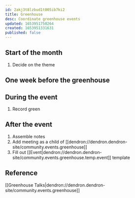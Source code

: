 ```yaml
---
id: 2akj3t8lzbud1t005ib7ki2
title: Greenhouse
desc: Coordinate greenhouse events
updated: 1653951750264
created: 1653951331631
published: false
---
```


## Start of the month
1. Decide on the theme

## One week before the greenhouse

## During the event
1. Record green

## After the event
1. Assemble notes
1. Add meeting as a child of [[dendron://dendron.dendron-site/community.events.greenhouse]]
1. Fill out [[Event|dendron://dendron.dendron-site/community.events.greenhouse.temp.event]] template

## Reference
[[Greenhouse Talks|dendron://dendron.dendron-site/community.events.greenhouse]]

